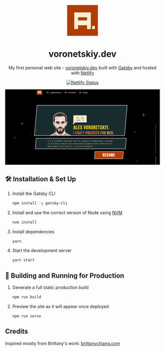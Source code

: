 <div align="center">
  <img alt="Logo" src="https://raw.githubusercontent.com/naritai/personal-web-page/main/src/images/icon.svg" width="100" />
</div>
<h1 align="center">
  voronetskiy.dev
</h1>
<p align="center">
  My first personal web site - <a href="https://voronetskiy.dev" target="_blank">voronetskiy.dev</a> built with <a href="https://www.gatsbyjs.org/" target="_blank">Gatsby</a> and hosted with <a href="https://www.netlify.com/" target="_blank">Netlify</a>
</p>
<p align="center">
  <a href="https://app.netlify.com/sites/sage-druid-3b4b4b/deploys" target="_blank">
    <img src="https://api.netlify.com/api/v1/badges/a451c8ba-3596-413a-856c-486e7a2cd353/deploy-status" alt="Netlify Status" />
  </a>
</p>

![demo](https://raw.githubusercontent.com/naritai/personal-web-page/main/src/images/demo.png)

## 🛠 Installation & Set Up

1. Install the Gatsby CLI

   ```sh
   npm install -g gatsby-cli
   ```

2. Install and use the correct version of Node using [NVM](https://github.com/nvm-sh/nvm)

   ```sh
   nvm install
   ```

3. Install dependencies

   ```sh
   yarn
   ```

4. Start the development server

   ```sh
   yarn start
   ```

## 🚀 Building and Running for Production

1. Generate a full static production build

   ```sh
   npm run build
   ```

1. Preview the site as it will appear once deployed

   ```sh
   npm run serve
   ```


## Credits

Inspired mostly from Brittany's work: [brittanychiang.com](https://brittanychiang.com/)